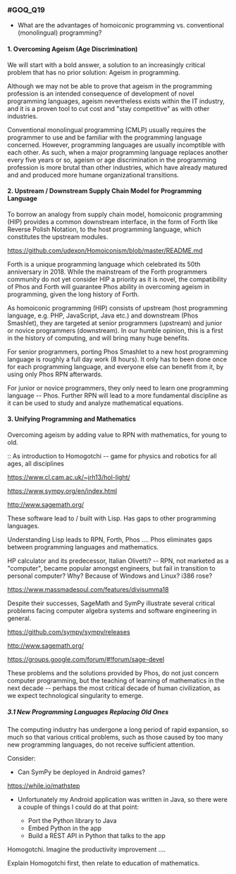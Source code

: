 ### #GOQ_Q19
- What are the advantages of homoiconic programming vs. conventional (monolingual) programming?

#### 1. Overcoming Ageism (Age Discrimination)

We will start with a bold answer, a solution to an increasingly critical problem that has no prior solution: Ageism in programming.

Although we may not be able to prove that ageism in the programming profession is an intended consequence of development of novel programming languages, ageism nevertheless exists within the IT industry, and it is a proven tool to cut cost and "stay competitive" as with other industries.

Conventional monolingual programming (CMLP) usually requires the programmer to use and be familiar with the programming language concerned. However, programming languages are usually incomptible with each other. As such, when a major programming language replaces another every five years or so, ageism or age discrimination in the programming profession is more brutal than other industries, which have already matured and and produced more humane organizational transitions. 


#### 2. Upstream / Downstream Supply Chain Model for Programming Language

To borrow an analogy from supply chain model, homoiconic programming (HIP) provides a common downstream interface, in the form of Forth like Reverse Polish Notation, to the host programming language, which constitutes the upstream modules.

https://github.com/udexon/Homoiconism/blob/master/README.md

Forth is a unique programming language which celebrated its 50th anniversary in 2018. While the mainstream of the Forth programmers community do not yet consider HIP a priority as it is novel, the compatibility of Phos and Forth will guarantee Phos ability in overcoming ageism in programming, given the long history of Forth.

As homoiconic programming (HIP) consists of upstream (host programming language, e.g. PHP, JavaScript, Java etc.) and downstream (Phos Smashlet), they are targeted at senior programmers (upstream) and junior or novice programmers (downstream). In our humble opinion, this is a first in the history of computing, and will bring many huge benefits.

For senior programmers, porting Phos Smashlet to a new host programming language is roughly a full day work (8 hours). It only has to been done once for each programming language, and everyone else can benefit from it, by using only Phos RPN afterwards.

For junior or novice programmers, they only need to learn one programming language -- Phos. Further RPN will lead to a more fundamental discipline as it can be used to study and analyze mathematical equations.


#### 3. Unifying Programming and Mathematics

Overcoming ageism by adding value to RPN with mathematics, for young to old.

:: As introduction to Homogotchi -- game for physics and robotics for all ages, all disciplines

https://www.cl.cam.ac.uk/~jrh13/hol-light/

https://www.sympy.org/en/index.html

http://www.sagemath.org/

These software lead to / built with Lisp. Has gaps to other programming languages.

Understanding Lisp leads to RPN, Forth, Phos .... Phos eliminates gaps between programming languages and mathematics. 

HP calculator and its predecessor, Italian Olivetti? -- RPN, not marketed as a "computer", became popular amongst engineers, but fail in transition to personal computer? Why? Because of Windows and Linux? i386 rose?

https://www.massmadesoul.com/features/divisumma18

Despite their successes, SageMath and SymPy illustrate several critical problems facing computer algebra systems and software engineering in general.

https://github.com/sympy/sympy/releases

http://www.sagemath.org/

https://groups.google.com/forum/#!forum/sage-devel

These problems and the solutions provided by Phos, do not just concern computer programming, but the teaching of learning of mathematics in the next decade -- perhaps the most critical decade of human civilization, as we expect technological singularity to emerge.

##### 3.1 New Programming Languages Replacing Old Ones

The computing industry has undergone a long period of rapid expansion, so much so that various critical problems, such as those caused by too many new programming languages, do not receive sufficient attention.

Consider:

- Can SymPy be deployed in Android games?

https://while.io/mathstep

+ Unfortunately my Android application was written in Java, so there were a couple of things I could do at that point:

    - Port the Python library to Java
    - Embed Python in the app
    - Build a REST API in Python that talks to the app

Homogotchi. Imagine the productivity improvement ....

Explain Homogotchi first, then relate to education of mathematics.
